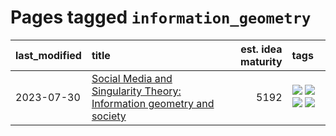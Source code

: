 # Pages tagged `information_geometry`

|last_modified|title|est. idea maturity|tags
|:---|:---|---:|:---|
|2023-07-30|[Social Media and Singularity Theory: Information geometry and society](../social_singularities.md)|5192|[![](https://img.shields.io/badge/tag-alignment-b7fb0)](../tags/alignment.md) [![](https://img.shields.io/badge/tag-information_geometry-3c3258)](../tags/information_geometry.md) [![](https://img.shields.io/badge/tag-philosophy-29349d)](../tags/philosophy.md) [![](https://img.shields.io/badge/tag-publication-1043a5)](../tags/publication.md)|